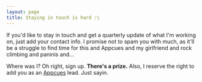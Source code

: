 ```yaml
---
layout: page
title: Staying in touch is hard :\
---
```

If you'd like to stay in touch and get a quarterly update of what I'm working on, just add your contact info. I promise not to spam you with much, as it'll be a struggle to find time for this and Appcues and my girlfriend and rock climbing and paninis and...

Where was I? Oh right, sign up. **There's a prize.** Also, I reserve the right to add you as an [Appcues](http://www.appcues.com) lead. Just sayin.

<div style='max-width: 400px; margin: 0 auto'>
    <script charset="utf-8" src="//js.hubspot.com/forms/current.js">
    </script>
    <script>
      hbspt.forms.create({
        portalId: '305687',
        formId: 'ece93f1d-565d-4091-b1a8-44101fde21ed'
      });
    </script>
</div>
